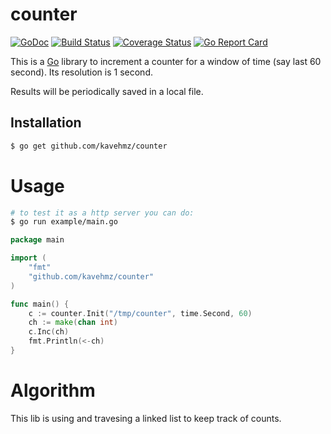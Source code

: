 # counter
[![GoDoc](https://godoc.org/github.com/kavehmz/counter?status.svg)](https://godoc.org/github.com/kavehmz/counter)
[![Build Status](https://travis-ci.org/kavehmz/counter.svg?branch=master)](https://travis-ci.org/kavehmz/counter)
[![Coverage Status](https://coveralls.io/repos/kavehmz/counter/badge.svg?branch=master&service=github)](https://coveralls.io/github/kavehmz/counter?branch=master)
[![Go Report Card](https://goreportcard.com/badge/github.com/kavehmz/counter)](https://goreportcard.com/report/github.com/kavehmz/counter)

This is a [Go](http://golang.org) library to increment a counter for a window of time (say last 60 second). Its resolution is 1 second.

Results will be periodically saved in a local file.

## Installation

```bash
$ go get github.com/kavehmz/counter
```

# Usage
```bash
# to test it as a http server you can do:
$ go run example/main.go
```

```go
package main

import (
    "fmt"
    "github.com/kavehmz/counter"
)

func main() {
    c := counter.Init("/tmp/counter", time.Second, 60)
    ch := make(chan int)
    c.Inc(ch)
    fmt.Println(<-ch)
}
```

# Algorithm
This lib is using and travesing a linked list  to keep track of counts.

